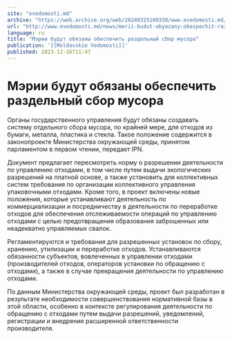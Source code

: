 ```yaml
---
site: "evedomosti.md"
archive: "https://web.archive.org/web/20240325100338/www.evedomosti.md/news/merii-budut-obyazany-obespechit-razdelnyj-sbor-musora"
url: "http://www.evedomosti.md/news/merii-budut-obyazany-obespechit-razdelnyj-sbor-musora"
language: ru
title: "Мэрии будут обязаны обеспечить раздельный сбор мусора"
publication: '[[Moldavskie Vedomosti]]'
published: 2023-12-16T11:47
---
```


# Мэрии будут обязаны обеспечить раздельный сбор мусора

Органы государственного управления будут обязаны создавать систему отдельного сбора мусора, по крайней мере, для отходов из бумаги, металла, пластика и стекла. Такое положение содержится в законопроекте Министерства окружающей среды, принятом парламентом в первом чтении, передает IPN.

Документ предлагает пересмотреть норму о разрешении деятельности по управлению отходами, в том числе путем выдачи экологических разрешений на платной основе, а также установить для коллективных систем требования по организации коллективного управления упаковочными отходами. Кроме того, в проект включены новые положения, которые устанавливают деятельность по коммерциализации и посредничеству в деятельности по переработке отходов для обеспечения отслеживаемости операций по управлению отходами с целью предотвращения образования заброшенных или неадекватно управляемых свалок.

Регламентируются и требования для разрешенных установок по сбору, хранению, утилизации и переработке отходов. Устанавливаются обязанности субъектов, вовлеченных в управлении отходами (производителей отходов, операторов установки по обращению с отходами), а также в случае прекращения деятельности по управлению отходами.

По данным Министерства окружающей среды, проект был разработан в результате необходимости совершенствования нормативной базы в этой области, особенно в контексте регулирования деятельности по обращению с отходами путем выдачи разрешений, уведомлений, регистрации и внедрения расширенной ответственности производителя.